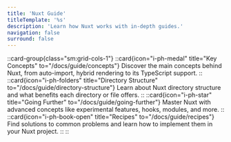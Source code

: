 ```yaml
---
title: 'Nuxt Guide'
titleTemplate: '%s'
description: 'Learn how Nuxt works with in-depth guides.'
navigation: false
surround: false
---
```


::card-group{class="sm:grid-cols-1"}
  ::card{icon="i-ph-medal" title="Key Concepts" to="/docs/guide/concepts"}
  Discover the main concepts behind Nuxt, from auto-import, hybrid rendering to its TypeScript support.
  ::
  ::card{icon="i-ph-folders" title="Directory Structure" to="/docs/guide/directory-structure"}
  Learn about Nuxt directory structure and what benefits each directory or file offers.
  ::
  ::card{icon="i-ph-star" title="Going Further" to="/docs/guide/going-further"}
  Master Nuxt with advanced concepts like experimental features, hooks, modules, and more.
  ::
  ::card{icon="i-ph-book-open" title="Recipes" to="/docs/guide/recipes"}
  Find solutions to common problems and learn how to implement them in your Nuxt project.
  ::
::
